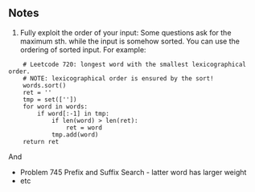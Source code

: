 ## Notes
1. Fully exploit the order of your input:
Some questions ask for the maximum sth. while the input is somehow sorted.
You can use the ordering of sorted input.
For example:
```
    # Leetcode 720: longest word with the smallest lexicographical order. 
    # NOTE: lexicographical order is ensured by the sort!
    words.sort()
    ret = ''
    tmp = set([''])
    for word in words:
        if word[:-1] in tmp:
            if len(word) > len(ret):
                ret = word
            tmp.add(word)
    return ret
```
And
* Problem 745 Prefix and Suffix Search - latter word has larger weight
* etc 
 
